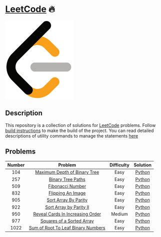 # [LeetCode][leetcode] 🔥

![LeetCodeLogo](assets/images/leetcode_logo.png)


## Description

This repository is a collection of solutions for [LeetCode][leetcode] problems.
Follow [build instructions][build_instructions] to make the build of the
project. You can read detailed descriptions of utility commands to manage the
statements [here][command_description]


## Problems

| Number        | Problem                                            | Difficulty | Solution               |
|:-------------:|:--------------------------------------------------:|:----------:|:----------------------:|
| 104           | [Maximum Depth of Binary Tree][104_problem]        |  Easy      | [Python][104_solution] |
| 257           | [Binary Tree Paths][257_problem]                   |  Easy      | [Python][257_solution] |
| 509           | [Fibonacci Number][509_problem]                    |  Easy      | [Python][509_solution] |
| 832           | [Flipping An Image][832_problem]                   |  Easy      | [Python][832_solution] |
| 905           | [Sort Array By Parity][905_problem]                |  Easy      | [Python][905_solution] |
| 922           | [Sort Array by Parity II][922_problem]             |  Easy      | [Python][922_solution] |
| 950           | [Reveal Cards In Increasing Order][950_problem]    |  Medium    | [Python][950_solution] |
| 977           | [Squares of a Sorted Array][977_problem]           |  Easy      | [Python][977_solution] |
| 1022          | [Sum of Root To Leaf Binary Numbers][1022_problem] |  Easy      | [Python][1022_solution]|



[leetcode]: https://leetcode.com
[build_instructions]: docs/BUILD.md
[command_description]: docs/COMMANDS.md
[104_problem]: https://leetcode.com/problems/maximum-depth-of-binary-tree/
[104_solution]: solutions/trees/maximum_depth_of_binary_tree.py
[257_problem]: https://leetcode.com/problems/binary-tree-paths/
[257_solution]: solutions/trees/binary_tree_paths.py
[509_problem]: https://leetcode.com/problems/fibonacci-number/
[509_solution]: solutions/arrays/fibonacci_number.py
[832_problem]: https://leetcode.com/problems/flipping-an-image/
[832_solution]: solutions/arrays/flipping_an_image.py
[905_problem]: https://leetcode.com/problems/sort-array-by-parity/
[905_solution]: solutions/arrays/sort_array_by_parity.py
[922_problem]: https://leetcode.com/problems/sort-array-by-parity-ii/
[922_solution]: solutions/arrays/sort_array_by_parity_ii.py
[950_problem]: https://leetcode.com/problems/reveal-cards-in-increasing-order/
[950_solution]: solutions/arrays/reveal_cards_in_increasing_order.py
[977_problem]: https://leetcode.com/problems/squares-of-a-sorted-array/
[977_solution]: solutions/arrays/squares_of_a_sorted_array.py
[1022_problem]: https://leetcode.com/problems/sum-of-root-to-leaf-binary-numbers/
[1022_solution]: solutions/tree/sum_of_root_to_leaf_binary_numbers.py
